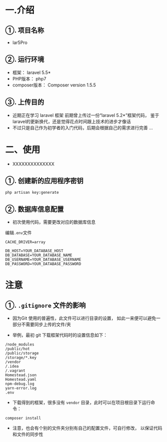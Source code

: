 
# 一.介绍
## ①. 项目名称
- lar5Pro

## ②. 运行环境
- 框架：       laravel 5.5*
- PHP版本：    php7
- composer版本：   Composer version 1.5.5

## ③. 上传目的

- 近期正在学习 laravel 框架
前期曾上传过一份“laravel 5.2*”框架代码，
鉴于laravel的更新换代，还是觉得花点时间跟上技术的进步才像话
- 不过只是自己作为初学者的入门代码，后期会根据自己的需求进行完善 ...

# 二、使用

- XXXXXXXXXXXXXX

## ①. 创建新的应用程序密钥
```shell
php artisan key:generate
```
## ②. 数据库信息配置

- 初次使用代码，需要更改对应的数据库信息

编辑`.env`文件

```
CACHE_DRIVER=array

DB_HOST=YOUR_DATABASE_HOST
DB_DATABASE=YOUR_DATABASE_NAME
DB_USERNAME=YOUR_DATABASE_USERNAME
DB_PASSWORD=YOUR_DATABASE_PASSWORD
```
# 注意

## ①. `.gitignore` 文件的影响

- 因为Git 使用的普遍性，此文件可以进行目录的设置，
如此一来便可以避免一部分不需要同步上传的文件/夹

- 举例，最初 git 下载框架代码时的设置信息如下：
```
/node_modules
/public/hot
/public/storage
/storage/*.key
/vendor
/.idea
/.vagrant
Homestead.json
Homestead.yaml
npm-debug.log
yarn-error.log
.env
```
- 下载得到的框架，很多没有 `vendor` 目录，此时可以在项目根目录下运行命令：
```
composer install
```

- 注意，也会有个别的文件夹分别有自己的配置文件，可自行修改，
以保证代码和文件的同步性


